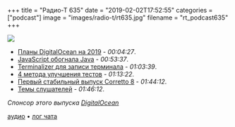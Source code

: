 +++
title = "Радио-Т 635"
date = "2019-02-02T17:52:55"
categories = ["podcast"]
image = "images/radio-t/rt635.jpg"
filename = "rt_podcast635"
+++

![](https://radio-t.com/images/radio-t/rt635.jpg)

- [Планы DigitalOcean на 2019](https://blog.digitalocean.com/whats-new-for-2019/) - *00:04:27*.
- [JavaScript обогнала Java](https://www.infoworld.com/article/3337576/javascript/javascript-overtakes-java-as-most-known-language.html) - *00:53:37*.
- [Terminalizer для записи терминала](https://www.tecmint.com/terminalizer-record-your-linux-terminal-in-gif/) - *01:03:39*.
- [4 метода улучшения тестов](https://techbeacon.com/app-dev-testing/4-rules-improve-your-test-automation-code) - *01:13:22*.
- [Первый стабильный выпуск Corretto 8](http://www.opennet.ru/opennews/art.shtml?num=50071) - *01:44:12*.
- [Темы слушателей](https://radio-t.com/p/2019/01/29/prep-635/) - *01:46:12*.

*Спонсор этого выпуска [DigitalOcean](https://do.co/radiot)*


[аудио](https://cdn.radio-t.com/rt_podcast635.mp3) • [лог чата](http://chat.radio-t.com/logs/radio-t-635.html)
<audio src="https://cdn.radio-t.com/rt_podcast635.mp3" preload="none"></audio>
